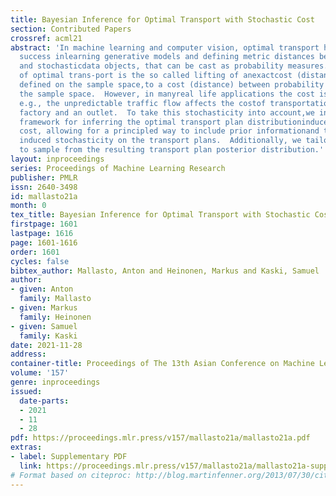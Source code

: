 ```yaml
---
title: Bayesian Inference for Optimal Transport with Stochastic Cost
section: Contributed Papers
crossref: acml21
abstract: 'In machine learning and computer vision, optimal transport has had significant
  success inlearning generative models and defining metric distances between structured
  and stochasticdata objects, that can be cast as probability measures.  The key element
  of optimal trans-port is the so called lifting of anexactcost (distance) function,
  defined on the sample space,to a cost (distance) between probability measures over
  the sample space.  However, in manyreal life applications the cost isstochastic:
  e.g., the unpredictable traffic flow affects the costof transportation between a
  factory and an outlet.  To take this stochasticity into account,we introduce a Bayesian
  framework for inferring the optimal transport plan distributioninduced by the stochastic
  cost, allowing for a principled way to include prior informationand to model the
  induced stochasticity on the transport plans.  Additionally, we tailor anHMC method
  to sample from the resulting transport plan posterior distribution.'
layout: inproceedings
series: Proceedings of Machine Learning Research
publisher: PMLR
issn: 2640-3498
id: mallasto21a
month: 0
tex_title: Bayesian Inference for Optimal Transport with Stochastic Cost
firstpage: 1601
lastpage: 1616
page: 1601-1616
order: 1601
cycles: false
bibtex_author: Mallasto, Anton and Heinonen, Markus and Kaski, Samuel
author:
- given: Anton
  family: Mallasto
- given: Markus
  family: Heinonen
- given: Samuel
  family: Kaski
date: 2021-11-28
address:
container-title: Proceedings of The 13th Asian Conference on Machine Learning
volume: '157'
genre: inproceedings
issued:
  date-parts:
  - 2021
  - 11
  - 28
pdf: https://proceedings.mlr.press/v157/mallasto21a/mallasto21a.pdf
extras:
- label: Supplementary PDF
  link: https://proceedings.mlr.press/v157/mallasto21a/mallasto21a-supp.pdf
# Format based on citeproc: http://blog.martinfenner.org/2013/07/30/citeproc-yaml-for-bibliographies/
---
```

